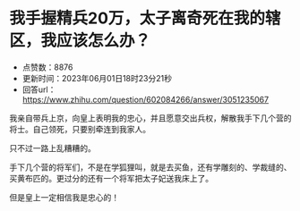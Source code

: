 # 我手握精兵20万，太子离奇死在我的辖区，我应该怎么办？
- 点赞数：8876
- 更新时间：2023年06月01日18时23分21秒
- 回答url：https://www.zhihu.com/question/602084266/answer/3051235067
<body>
 <p data-pid="CjsMahWi">我亲自带兵上京，向皇上表明我的忠心，并且愿意交出兵权，解散我手下几个营的将士。自己领死，只要别牵连到我家人。</p>
 <p data-pid="FsavmwTa">只不过一路上乱糟糟的。</p>
 <p data-pid="cO2sNdJC">手下几个营的将军们，不是在学狐狸叫，就是去买鱼，还有学雕刻的、学裁缝的、买黄布匹的。更过分的还有一个将军把太子妃送我床上了。</p>
 <p data-pid="C6Uz4uVB">但是皇上一定相信我是忠心的！</p>
</body>